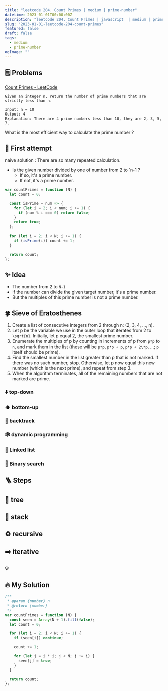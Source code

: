```yaml
---
title: "leetcode 204. Count Primes | medium | prime-number"
datetime: 2023-01-01T00:00:00Z
description: "leetcode 204. Count Primes | javascript  | medium | prime-number"
slug: "2023-01-01-leetcode-204-count-primes"
featured: false
draft: false
tags:
  - medium
  - prime-number
ogImage: ""
---
```


## 🗒️ Problems

[Count Primes - LeetCode](https://leetcode.com/problems/count-primes/)

```
Given an integer n, return the number of prime numbers that are strictly less than n.
```

```
Input: n = 10
Output: 4
Explanation: There are 4 prime numbers less than 10, they are 2, 3, 5, 7.
```

What is the most efficient way to calculate the prime number ?

## 🤔 First attempt

naive solution : There are so many repeated calculation.

- Is the given number divided by one of number from 2 to `n-1 ?
  - If so, it's a prime number.
  - If not, it's a prime number.

```javascript
var countPrimes = function (N) {
  let count = 0;

  const isPrime = num => {
    for (let i = 2; i < num; i += 1) {
      if (num % i === 0) return false;
    }
    return true;
  };

  for (let i = 2; i < N; i += 1) {
    if (isPrime(i)) count += 1;
  }

  return count;
};
```

## ✨ Idea

- The number from 2 to `N-1`
- If the number can divide the given target number, it's a prime number.
- But the multiples of this prime number is not a prime number.

## 🍀 Sieve of Eratosthenes

1. Create a list of consecutive integers from 2 through n: (2, 3, 4, ..., n).
2. Let p be the variable we use in the outer loop that iterates from 2 to `\sqrt{n}`. Initially, let p equal 2, the smallest prime number.
3. Enumerate the multiples of p by counting in increments of p from `p*p` to `n`, and mark them in the list (these will be `p*p`, `p*p + p`, `p*p + 2\*p`, ...; `p` itself should be prime).
4. Find the smallest number in the list greater than p that is not marked. If there was no such number, stop. Otherwise, let p now equal this new number (which is the next prime), and repeat from step 3.
5. When the algorithm terminates, all of the remaining numbers that are not marked are prime.

### ⬇️ top-down

### ⬆️ bottom-up

### 🔀 backtrack

### 🕸️ dynamic programming

### 🔗 Linked list

### 📏 Binary search

## 🪜 Steps

## 🌲 tree

## 🥞 stack

## ♻️ recursive

## ➡️ iterative

### 💡

## 🔥 My Solution

```javascript
/**
 * @param {number} n
 * @return {number}
 */
var countPrimes = function (N) {
  const seen = Array(N + 1).fill(false);
  let count = 0;

  for (let i = 2; i < N; i += 1) {
    if (seen[i]) continue;

    count += 1;

    for (let j = i * i; j < N; j += i) {
      seen[j] = true;
    }
  }

  return count;
};
```
